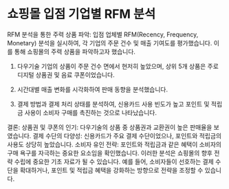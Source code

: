 # 쇼핑몰 입점 기업별 RFM 분석

RFM 분석을 통한 주력 상품 파악: 입점 업체별 RFM(Recency, Frequency, Monetary) 분석을 실시하여, 각 기업의 주문 건수 및 매출 기여도를 평가했습니다. 이를 통해 쇼핑몰의 주력 상품을 파악하고자 했습니다.

1. 다우기술 기업의 상품이 주문 건수 면에서 현저히 높았으며, 상위 5개 상품은 주로 디지털 상품권 및 음료 쿠폰이었습니다.

2. 시간대별 매출 변화를 시각화하여 판매 동향을 분석했습니다.

3. 결제 방법과 결제 처리 상태를 분석하여, 신용카드 사용 빈도가 높고 포인트 및 적립금 사용이 소비자 구매를 촉진하는 것으로 나타났습니다.

결론:
상품권 및 쿠폰의 인기: 다우기술의 상품 중 상품권과 교환권이 높은 판매율을 보였습니다.
결제 수단의 다양성: 신용카드가 주요 결제 수단이었으나, 포인트와 적립금의 사용도 상당히 높았습니다.
소비자 유인 전략: 포인트와 적립금과 같은 혜택이 소비자의 구매 욕구를 자극하는 중요한 요소임을 확인했습니다.
이러한 분석은 쇼핑몰의 향후 전략 수립에 중요한 기초 자료가 될 수 있습니다. 예를 들어, 소비자들이 선호하는 결제 수단을 확대하거나, 포인트 및 적립금 혜택을 강화하는 방향으로 전략을 조정할 수 있습니다.
